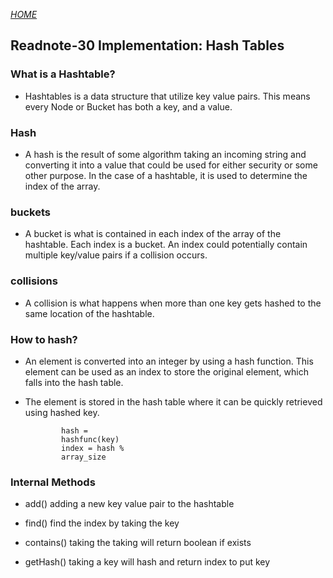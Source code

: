 [*HOME*](https://nassir1976.github.io/reading-notes/)

## Readnote-30  Implementation: Hash Tables


### What is a Hashtable?
- Hashtables is a data structure that utilize key value pairs. This means every Node or Bucket has both a key, and a value.

### Hash

- A hash is the result of some algorithm taking an incoming string and converting it into a value that could be used for either security or some other purpose. In the case of a hashtable, it is used to determine the index of the array.

### buckets

- A bucket is what is contained in each index of the array of the hashtable. Each index is a bucket. An index could potentially contain multiple key/value pairs if a collision occurs.

### collisions

- A collision is what happens when more than one key gets hashed to the same location of the hashtable.

### How to hash?
- An element is converted into an integer by using a hash function. This element can be used as an index to store the original element, which falls into the hash table.

- The element is stored in the hash table where it can be quickly retrieved using hashed key.

              hash = 
              hashfunc(key)
              index = hash % 
              array_size

### Internal Methods
  - add() adding a new key value pair to the hashtable

   - find() find the index by taking the key

   - contains() taking the taking will return boolean if exists

  - getHash() taking a key will hash and return index to put key

